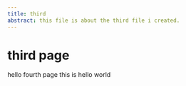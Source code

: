 ```yaml
---
title: third
abstract: this file is about the third file i created.
---
```

# third page

<Link src="fourth page" dest="fourth"/> hello fourth page
<Link src="hello world" dest="hello_world"/> this is hello world

